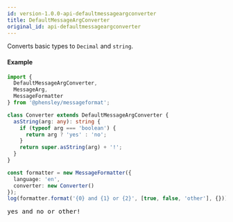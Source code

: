 ```yaml
---
id: version-1.0.0-api-defaultmessageargconverter
title: DefaultMessageArgConverter
original_id: api-defaultmessageargconverter
---
```


Converts basic types to `Decimal` and `string`.

#### Example

```typescript
import {
  DefaultMessageArgConverter,
  MessageArg,
  MessageFormatter
} from '@phensley/messageformat';

class Converter extends DefaultMessageArgConverter {
  asString(arg: any): string {
    if (typeof arg === 'boolean') {
      return arg ? 'yes' : 'no';
    }
    return super.asString(arg) + '!';
  }
}

const formatter = new MessageFormatter({
  language: 'en',
  converter: new Converter()
});
log(formatter.format('{0} and {1} or {2}', [true, false, 'other'], {}));
```
<pre class="output">
yes and no or other!
</pre>

